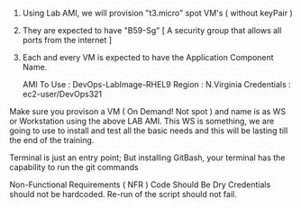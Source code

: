 1) Using Lab AMI, we will provision "t3.micro" spot VM's ( without keyPair )
2) They are expected to have "B59-Sg" [ A security group that allows all ports from the internet ]
3) Each and every VM is expected to have the Application Component Name.

    AMI To Use  : DevOps-LabImage-RHEL9
    Region      : N.Virginia
    Credentials : ec2-user/DevOps321

Make sure you provison a VM ( On Demand! Not spot ) and name is as WS or Workstation using the above LAB AMI.
This WS is something, we are going to use to install and test all the basic needs and this will be lasting till the end of the training.



Terminal is just an entry point;
But installing GitBash, your terminal has the capability to run the git commands 

Non-Functional Requirements ( NFR )
Code Should Be Dry 
Credentials should not be hardcoded.
Re-run of the script should not fail.